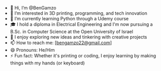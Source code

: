 - 👋 Hi, I’m @BenGamzo  
- 👀 I’m interested in 3D printing, programming, and tech innovation  
- 🌱 I’m currently learning Python through a Udemy course  
- 🎓 I hold a diploma in Electrical Engineering and I'm now pursuing a B.Sc. in Computer Science at the Open University of Israel  
- 💞️ I enjoy exploring new ideas and tinkering with creative projects  
- 📫 How to reach me: [bengamzo22@gmail.com]  
- 😄 Pronouns: He/Him  
- ⚡ Fun fact: Whether it's printing or coding, I enjoy learning by making things with my hands (or keyboard)  
